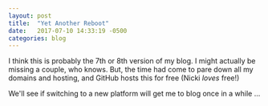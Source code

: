 ```yaml
---
layout: post
title:  "Yet Another Reboot"
date:   2017-07-10 14:33:19 -0500
categories: blog
---
```

I think this is probably the 7th or 8th version of my blog. I might actually be missing a couple, who
knows.  But, the time had come to pare down all my domains and hosting, and GitHub hosts this for
free (Nicki _loves_ free!)

We'll see if switching to a new platform will get me to blog once in a while ...
